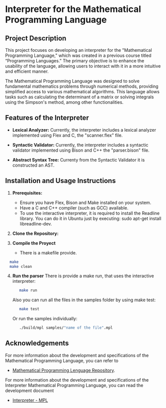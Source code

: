 # Interpreter for the Mathematical Programming Language

## Project Description

This project focuses on developing an interpreter for the "Mathematical Programming Language," which was created in a previous course titled “Programming Languages.” The primary objective is to enhance the usability of the language, allowing users to interact with it in a more intuitive and efficient manner.

The Mathematical Programming Language was designed to solve fundamental mathematics problems through numerical methods, providing simplified access to various mathematical algorithms. This language allows tasks such as calculating the determinant of a matrix or solving integrals using the Simpson's method, among other functionalities.

## Features of the Interpreter

- **Lexical Analyzer:** Currently, the interpreter includes a lexical analyzer implemented using Flex and C, the "scanner.flex" file.

- **Syntactic Validator:** Currently, the interpreter includes a syntactic validator implemented using Bison and C++ the "parser.bison" file.

- **Abstract Syntax Tree:** Currenty from the Syntactic Validator it is constructed an AST.

## Installation and Usage Instructions

1. **Prerequisites:**
   - Ensure you have Flex, Bison and Make installed on your system.
   - Have a C and C++ compiler (such as GCC) available.
   - To use the interactive interpreter, it is required to install the Readline library. You can do it in Ubuntu just by executing: sudo apt-get install libreadline-dev.

2. **Clone the Repository:**

3.  **Compile the Proyect**
    - There is a makefile provide.
   ```bash
     make
     make clean
   ```

4. **Run the parser**
    There is provide a make run, that uses the interactive interpreter:
   ```bash
      make run
   ```
   Also you can run all the files in the samples folder by using make test:
   ```bash
      make test
   ```
   Or run the samples individually:
   ```bash
      ./build/mpl samples/"name of the file".mpl
   ```


## Acknowledgements
For more information about the development and specifications of the Mathematical Programming Language, you can refer to
- [Mathematical Programming Lenguage Repository](https://github.com/gerardorosetti/programming_languages_project).

For more information about the development and specifications of the Interpreter Mathematical Programming Language, you can read the development document
- [Interpreter - MPL](https://docs.google.com/document/d/1WaoRi4Mnx79ktCwaNhNpfZGid2FKVRdQkL1OfwEX-Rc/edit?tab=t.0#heading=h.rwigb3anhsnq)
